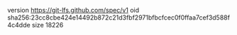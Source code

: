 version https://git-lfs.github.com/spec/v1
oid sha256:23cc8cbe424e14492b872c21d3fbf2971bfbcfcec0f0ffaa7cef3d588f4c4dde
size 18226

